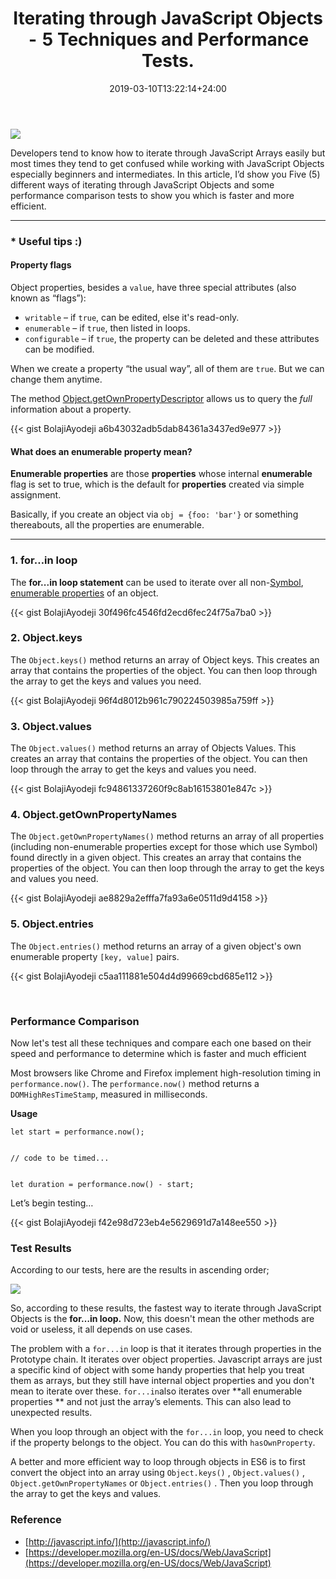 ﻿---
title: "Iterating through JavaScript Objects  -  5 Techniques and Performance Tests."
date: 2019-03-10T13:22:14+24:00
draft: false
type: "post"
tags: ["javascript", "es6", "objects"]
---

![](https://cdn-images-1.medium.com/max/800/1*KWR1E4S6N5uZiWPd0x9KRg.png)

Developers tend to know how to iterate through JavaScript Arrays easily but most
times they tend to get confused while working with JavaScript Objects especially
beginners and intermediates. In this article, I’d show you Five (5) different
ways of iterating through JavaScript Objects and some performance comparison
tests to show you which is faster and more efficient.

*****

### * Useful tips :)

#### Property flags

Object properties, besides a `value`, have three special attributes (also known
as “flags”):

* `writable` – if `true`, can be edited, else it's read-only.
* `enumerable` – if `true`, then listed in loops.
* `configurable` – if `true`, the property can be deleted and these attributes can
be modified.

When we create a property “the usual way”, all of them are `true`. But we can
change them anytime.

The method
[Object.getOwnPropertyDescriptor](https://developer.mozilla.org/en-US/docs/Web/JavaScript/Reference/Global_Objects/Object/getOwnPropertyDescriptor)
allows us to query the *full* information about a property.

{{< gist BolajiAyodeji a6b43032adb5dab84361a3437ed9e977 >}}

#### **What does an enumerable property mean?**

**Enumerable properties** are those **properties** whose internal **enumerable**
flag is set to true, which is the default for **properties** created via simple
assignment.

Basically, if you create an object via `obj = {foo: 'bar'}` or something
thereabouts, all the properties are enumerable.

*****

### 1. for…in loop

The **for...in loop statement** can be used to iterate over all
non-[Symbol](https://developer.mozilla.org/en-US/docs/Web/JavaScript/Reference/Global_Objects/Symbol),
[enumerable
properties](https://developer.mozilla.org/en-US/docs/Web/JavaScript/Enumerability_and_ownership_of_properties)
of an object.

{{< gist BolajiAyodeji 30f496fc4546fd2ecd6fec24f75a7ba0 >}}

### 2. Object.keys

The `Object.keys()` method returns an array of Object keys. This creates an
array that contains the properties of the object. You can then loop through the
array to get the keys and values you need.

{{< gist BolajiAyodeji 96f4d8012b961c790224503985a759ff >}}

### 3. Object.values

The `Object.values()` method returns an array of Objects Values. This creates an
array that contains the properties of the object. You can then loop through the
array to get the keys and values you need.

{{< gist BolajiAyodeji fc94861337260f9c8ab16153801e847c >}}

### 4. Object.getOwnPropertyNames

The `Object.getOwnPropertyNames()` method returns an array of all properties
(including non-enumerable properties except for those which use Symbol) found
directly in a given object. This creates an array that contains the properties
of the object. You can then loop through the array to get the keys and values
you need.

{{< gist BolajiAyodeji ae8829a2efffa7fa93a6e0511d9d4158 >}}

### 5. Object.entries

The `Object.entries()` method returns an array of a given object's own
enumerable property `[key, value]` pairs. 

{{< gist BolajiAyodeji c5aa111881e504d4d99669cbd685e112 >}}

<br> 

### Performance Comparison

Now let's test all these techniques and compare each one based on their speed
and performance to determine which is faster and much efficient

Most browsers like Chrome and Firefox implement high-resolution timing in
`performance.now()`. The `performance.now()` method returns a
`DOMHighResTimeStamp`, measured in milliseconds.

**Usage**

```
let start = performance.now();


// code to be timed...


let duration = performance.now() - start;

```

Let’s begin testing…

{{< gist BolajiAyodeji f42e98d723eb4e5629691d7a148ee550 >}}

### Test Results

According to our tests, here are the results in ascending order;

![](https://res.cloudinary.com/iambeejayayo/image/upload/v1552257253/loop.png)

So, according to these results, the fastest way to iterate through JavaScript
Objects is the **for…in loop.** Now, this doesn't mean the other methods are
void or useless, it all depends on use cases.

The problem with a `for...in` loop is that it iterates through properties in the
Prototype chain. It iterates over object properties. Javascript arrays are just
a specific kind of object with some handy properties that help you treat them as
arrays, but they still have internal object properties and you don't mean to
iterate over these. `for...in`also iterates over **all enumerable properties
** and not just the array’s elements. This can also lead to unexpected results.

When you loop through an object with the `for...in` loop, you need to check if
the property belongs to the object. You can do this with `hasOwnProperty`.

A better and more efficient way to loop through objects in ES6 is to first
convert the object into an array using `Object.keys()` , `Object.values()` ,
`Object.getOwnPropertyNames` or `Object.entries()` . Then you loop through the
array to get the keys and values.

### Reference

* [http://javascript.info/](http://javascript.info/)
* [https://developer.mozilla.org/en-US/docs/Web/JavaScript](https://developer.mozilla.org/en-US/docs/Web/JavaScript)